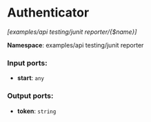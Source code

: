# Authenticator

_[examples/api testing/junit reporter/{$name}]_

__Namespace__: examples/api testing/junit reporter

### Input ports:

* __start__: ` any `

### Output ports:

* __token__: ` string `

